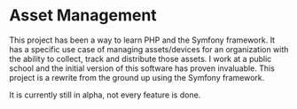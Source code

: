 # Asset Management

This project has been a way to learn PHP and the Symfony framework. It has a specific use case of managing assets/devices for an organization with the ability to collect, track and distribute those assets. I work at a public school and the initial version of this software has proven invaluable. This project is a rewrite from the ground up using the Symfony framework.

It is currently still in alpha, not every feature is done.
